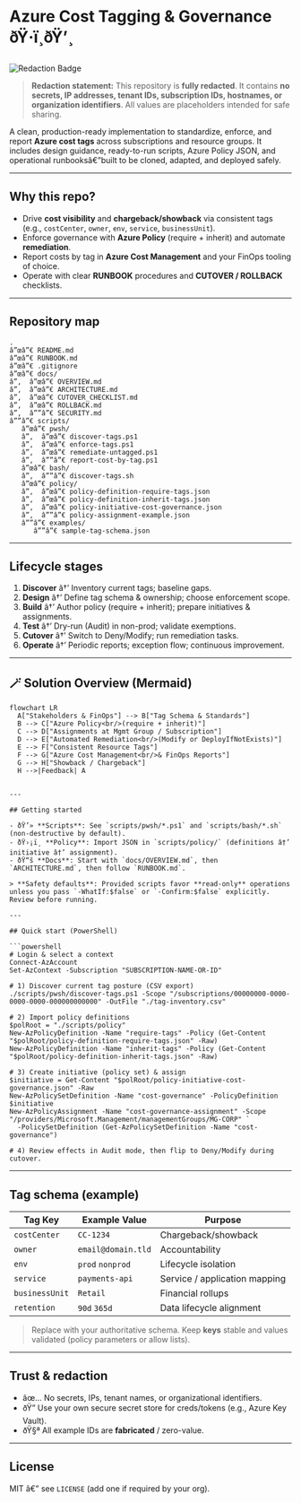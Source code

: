 ﻿# Azure Cost Tagging & Governance ðŸ·ï¸ðŸ’¸

![Redaction Badge](https://img.shields.io/badge/REDACTED-No%20secrets%20or%20tenant%20info-green)
> **Redaction statement:** This repository is **fully redacted**. It contains **no secrets, IP addresses, tenant IDs, subscription IDs, hostnames, or organization identifiers**. All values are placeholders intended for safe sharing.

A clean, production-ready implementation to standardize, enforce, and report **Azure cost tags** across subscriptions and resource groups. It includes design guidance, ready-to-run scripts, Azure Policy JSON, and operational runbooksâ€”built to be cloned, adapted, and deployed safely.

---

## Why this repo?

- Drive **cost visibility** and **chargeback/showback** via consistent tags (e.g., `costCenter`, `owner`, `env`, `service`, `businessUnit`).
- Enforce governance with **Azure Policy** (require + inherit) and automate **remediation**.
- Report costs by tag in **Azure Cost Management** and your FinOps tooling of choice.
- Operate with clear **RUNBOOK** procedures and **CUTOVER / ROLLBACK** checklists.

---

## Repository map

```
.
â”œâ”€ README.md
â”œâ”€ RUNBOOK.md
â”œâ”€ .gitignore
â”œâ”€ docs/
â”‚  â”œâ”€ OVERVIEW.md
â”‚  â”œâ”€ ARCHITECTURE.md
â”‚  â”œâ”€ CUTOVER_CHECKLIST.md
â”‚  â”œâ”€ ROLLBACK.md
â”‚  â””â”€ SECURITY.md
â””â”€ scripts/
   â”œâ”€ pwsh/
   â”‚  â”œâ”€ discover-tags.ps1
   â”‚  â”œâ”€ enforce-tags.ps1
   â”‚  â”œâ”€ remediate-untagged.ps1
   â”‚  â””â”€ report-cost-by-tag.ps1
   â”œâ”€ bash/
   â”‚  â””â”€ discover-tags.sh
   â”œâ”€ policy/
   â”‚  â”œâ”€ policy-definition-require-tags.json
   â”‚  â”œâ”€ policy-definition-inherit-tags.json
   â”‚  â”œâ”€ policy-initiative-cost-governance.json
   â”‚  â””â”€ policy-assignment-example.json
   â””â”€ examples/
      â””â”€ sample-tag-schema.json
```

---

## Lifecycle stages

1. **Discover** â†’ Inventory current tags; baseline gaps.
2. **Design** â†’ Define tag schema & ownership; choose enforcement scope.
3. **Build** â†’ Author policy (require + inherit); prepare initiatives & assignments.
4. **Test** â†’ Dry-run (Audit) in non-prod; validate exemptions.
5. **Cutover** â†’ Switch to Deny/Modify; run remediation tasks.
6. **Operate** â†’ Periodic reports; exception flow; continuous improvement.

---

## 🪄 Solution Overview (Mermaid)

```mermaid
flowchart LR
  A["Stakeholders & FinOps"] --> B["Tag Schema & Standards"]
  B --> C["Azure Policy<br/>(require + inherit)"]
  C --> D["Assignments at Mgmt Group / Subscription"]
  D --> E["Automated Remediation<br/>(Modify or DeployIfNotExists)"]
  E --> F["Consistent Resource Tags"]
  F --> G["Azure Cost Management<br/>& FinOps Reports"]
  G --> H["Showback / Chargeback"]
  H -->|Feedback| A


---

## Getting started

- ðŸ’» **Scripts**: See `scripts/pwsh/*.ps1` and `scripts/bash/*.sh` (non-destructive by default).
- ðŸ›¡ï¸ **Policy**: Import JSON in `scripts/policy/` (definitions â†’ initiative â†’ assignment).
- ðŸ“š **Docs**: Start with `docs/OVERVIEW.md`, then `ARCHITECTURE.md`, then follow `RUNBOOK.md`.

> **Safety defaults**: Provided scripts favor **read-only** operations unless you pass `-WhatIf:$false` or `-Confirm:$false` explicitly. Review before running.

---

## Quick start (PowerShell)

```powershell
# Login & select a context
Connect-AzAccount
Set-AzContext -Subscription "SUBSCRIPTION-NAME-OR-ID"

# 1) Discover current tag posture (CSV export)
./scripts/pwsh/discover-tags.ps1 -Scope "/subscriptions/00000000-0000-0000-0000-000000000000" -OutFile "./tag-inventory.csv"

# 2) Import policy definitions
$polRoot = "./scripts/policy"
New-AzPolicyDefinition -Name "require-tags" -Policy (Get-Content "$polRoot/policy-definition-require-tags.json" -Raw)
New-AzPolicyDefinition -Name "inherit-tags" -Policy (Get-Content "$polRoot/policy-definition-inherit-tags.json" -Raw)

# 3) Create initiative (policy set) & assign
$initiative = Get-Content "$polRoot/policy-initiative-cost-governance.json" -Raw
New-AzPolicySetDefinition -Name "cost-governance" -PolicyDefinition $initiative
New-AzPolicyAssignment -Name "cost-governance-assignment" -Scope "/providers/Microsoft.Management/managementGroups/MG-CORP" `
  -PolicySetDefinition (Get-AzPolicySetDefinition -Name "cost-governance")

# 4) Review effects in Audit mode, then flip to Deny/Modify during cutover.
```

---

## Tag schema (example)

| Tag Key       | Example Value         | Purpose                               |
|---------------|-----------------------|----------------------------------------|
| `costCenter`  | `CC-1234`            | Chargeback/showback                    |
| `owner`       | `email@domain.tld`   | Accountability                         |
| `env`         | `prod` `nonprod`     | Lifecycle isolation                    |
| `service`     | `payments-api`       | Service / application mapping          |
| `businessUnit`| `Retail`             | Financial rollups                      |
| `retention`   | `90d` `365d`         | Data lifecycle alignment               |

> Replace with your authoritative schema. Keep **keys** stable and values validated (policy parameters or allow lists).

---

## Trust & redaction

- âœ… No secrets, IPs, tenant names, or organizational identifiers.
- ðŸ” Use your own secure secret store for creds/tokens (e.g., Azure Key Vault).
- ðŸ§ª All example IDs are **fabricated** / zero-value.

---

## License

MIT â€” see `LICENSE` (add one if required by your org).

